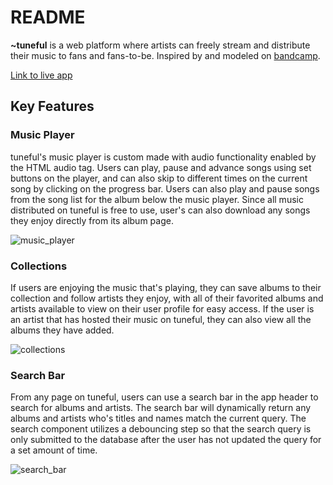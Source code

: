 # README

**~tuneful** is a web platform where artists can freely stream and distribute their music to fans and fans-to-be. Inspired by and modeled on [bandcamp](https://bandcamp.com).

[Link to live app](https://tuneful.herokuapp.com/)

## Key Features
### Music Player

tuneful's music player is custom made with audio functionality enabled by the HTML audio tag. Users can play, pause and advance songs using set buttons on the player, and can also skip to different times on the current song by clicking on the progress bar. Users can also play and pause songs from the song list for the album below the music player. Since all music distributed on tuneful is free to use, user's can also download any songs they enjoy directly from its album page.

![music_player](https://i.imgur.com/psqbayI.png)

### Collections

If users are enjoying the music that's playing, they can save albums to their collection and follow artists they enjoy, with all of their favorited albums and artists available to view on their user profile for easy access. If the user is an artist that has hosted their music on tuneful, they can also view all the albums they have added.

![collections](https://i.imgur.com/eaavDUb.png)

### Search Bar

From any page on tuneful, users can use a search bar in the app header to search for albums and artists. The search bar will dynamically return any albums and artists who's titles and names match the current query. The search component utilizes a debouncing step so that the search query is only submitted to the database after the user has not updated the query for a set amount of time.

![search_bar](https://i.imgur.com/8HU43oR.png)
